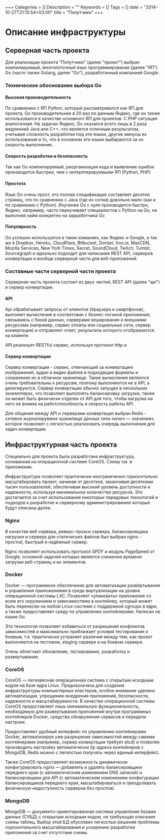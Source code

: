 +++
Categories = []
Description = ""
Keywords = []
Tags = []
date = "2014-10-27T21:15:54+03:00"
title = "Попутчики"
+++

Описание инфраструктуры
=========================

## Серверная часть проекта
Для реализации проекта "Попутчики" (далее "проект") выбран компилируемый, 
многопоточный язык программирования (далее "ЯП") Go (часто также Golang, далее "Go"), 
разработанный компанией Google. 

### Техническое обоснование выбора Go

#### Высокая производительность
По сравнению с ЯП Python, который рассматривался как ЯП для проекта, 
Go производительнее в 20 раз по данным Яндекс, где он также использовался 
в качестве основного ЯП для проектов. С PHP ситуация аналогичная. 
На задачах Яндекс, Go оказался всего лишь в 2 раза медленней Java или С++,
что является отличным результатом, учитывая сложность разработки под эти языки, 
другие минусы их использования и то, что в основном эти языки выбираются за их
скорость выполнения.

#### Скорость разработки и безопасность
Так как Go компилируемый, реорганизация кода и выявление ошибок производится быстрее, 
чем с интерптерируемыми ЯП (Python, PHP)

#### Простота 
Язык Go очень прост, его полная спецификация составляет десятки страниц,
что по сравнению с Java (где их сотни) довольно мало (как и по сравнению с Python).
Изучение Go с нуля производится быстро, Яндекс, например, часто переучивает специалистов
с Python на Go, не выполняя найм конкретно на зарработчика Go

#### Популярность
Go успешно используется в таких команиях, как Яндекс и Google, а так же в Dropbox, Heroku, CloudFlare, Bitbucket, Docker, Iron.io, MaxCDN, Mozilla Services, New York Times, Secret, SoundCloud, Twitch, Tumblr, Sourcegraph и идеально подходит для написания REST API, серверов конвертации и вообще серверной части для веб-приложений.

### Составные части серверной части проекта
Серверная часть проекта состоит из двух частей, REST API (далее "api") и сервер конвертации.

#### API
Api обрабатывает запросы от клиентов (браузера и смартфонов), 
выплняет вычисления в соответсвии с бизнес-логикой приложения, связываясь с базой данных, серверами кеширования и внешними ресурсами (например, сервис оплаты или социальные сети, сервер конвертации) и отправляет ответ, результаты которого отображаются на клиенте.

API реализует RESTful сервис, используя протокол http и  

#### Сервер конвертации
Сервер конвертации - сервис, отвечающий за конвертацию изображений, аудио и видео файлов в подходящие форматы и сохранение их в облачное хранилище. 
Такие вычисления являются очень требовательны к ресурсам, поэтому выполняются не в API, а делегируются. 
Сервер конвертации обычно запущен в нескольких экземплярах, что позволяет выполнять балансировку загрузки, также он может быть физически
отделен от API для того, чтобы нагрузка на него не влияла на работспособность и скорость работы API.

Для общения между API и серверами конвертации выбран Redis - сетевое журналируемое хранилище данных типа «ключ — значение», которое позволяет
с легкостью реализовать очередь выполнения для задач конвертации.

## Инфраструктурная часть проекта
Специально для проекта была разработана инфраструктура, основанная на операционной системе CoreOS. Схему см. в приложении.

Инфраструктура позволяет практически неограниченно горизонтально масштабировать проект, начиная от десятков, заканчивая десятками тысяч пользователей, обеспечивая высокий уровень доступности и надежности, используя минимальное количество ресурсов. Это достигается за счет использования некоторых передовых технологий и подходов к разработке и серверному администрированию которые будут описаны далее.

### Nginx
В качестве веб сервера, реверс-прокси сервера, балансировщика нагрузки и сервера для статических файлов был выбран nginx - простой, быстрый и надёжный сервер. 

Nginx позволяет использовать протокол SPDY и модуль PageSpeed от Google, основной задачей которых является снижение времени загрузки веб-страниц и их элементов.

### Docker
Docker — программное обеспечение для автоматизации развёртывания и управления приложениями в среде виртуализации на уровне операционной системы LXC. Позволяет «упаковать» приложение со всем его окружением и зависимостями в контейнер, который может быть перенесён на любой Linux-системе с поддержкой cgroups в ядре, а также предоставляет среду по управлению контейнерами. Написан на языке Go.

Эта технология позволяет избавиться от разрешения конфликтов зависимостей и максимально приближает условия тестирования к боевым, т.е. практически устраняет различия между тем, как проект выполняется на тестовом, staging сервере и на боевом сервере. 

Очень облегчает обновление, тестирование, разработку и развертывание.

### CoreOS
CoreOS — легковесная операционная система с открытым исходным кодом на базе ядра Linux. Предназначена для создания инфраструктуры компьютерных кластеров, особое внимание уделено автоматизации, упрощению внедрения приложений, безопасности, надежности и масштабируемости. В качестве операционной системы CoreOS предоставляет лишь минимальную функциональность, необходимую для развертывания приложений внутри программных контейнеров Docker, средства обнаружения сервисов и передачи настроек.

Предоставляет удобный интерфейс по управлению контейнерами Docker, автоматизируя уже разрешение зависимостей между самими контейнерами 
(например, сервер конвертации требует etcd) и позволяя производить настройку автоматически (ip адреса контейнеров с MongoDB, Redis можно с легкостью получать через единый интерфейс). 

Также CoreOS предоставляет возможность динамически конфигурировать nginx — добавлять и удалять балансировщики переднего края (с автоматическим изменением DNS записей) и балансировщики для API (с автоматическим изменением конфигурации балансировщиков переднего края, масштабироваться и преодолевать физическую недоступность серверов без простоя)


### MongoDB

MongoDB — документо-ориентированная система управления базами данных (СУБД) с открытым исходным кодом, не требующая описания схемы таблиц.
Выбор этой БД обусловен легкостью решения проблемы горизонтального масштабирования и ускорению разработки приложения за счет отсутствия схемы.